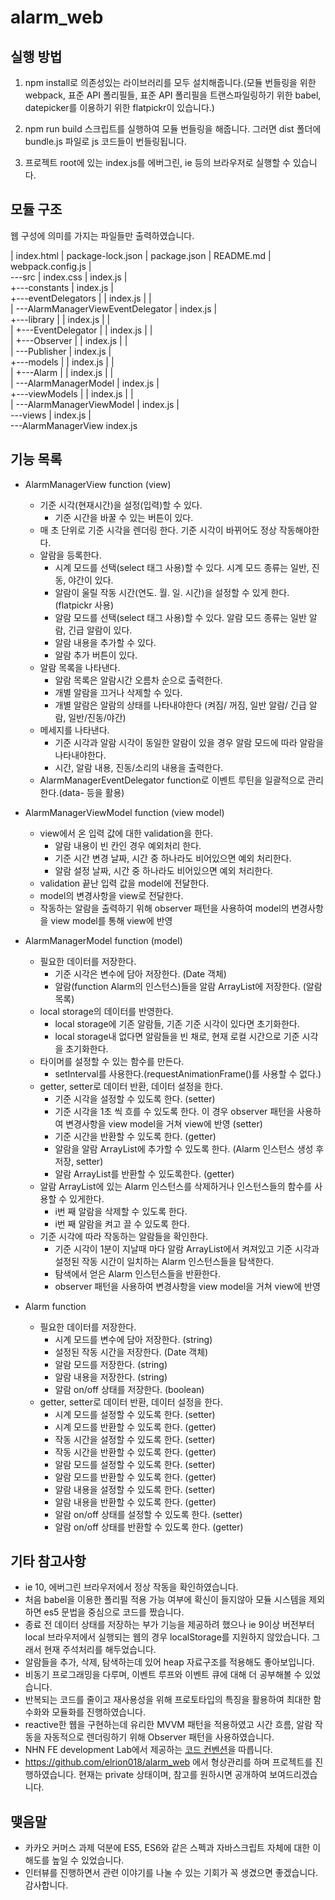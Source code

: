 # alarm_web

## 실행 방법
1. npm install로 의존성있는 라이브러리를 모두 설치해줍니다.(모듈 번들링을 위한 webpack, 표준 API 폴리필들, 표준 API 폴리필을 트랜스파일링하기 위한 babel, datepicker를 이용하기 위한 flatpickr이 있습니다.)

2. npm run build 스크립트를 실행하여 모듈 번들링을 해줍니다. 그러면 dist 폴더에 bundle.js 파일로 js 코드들이 번들링됩니다.

3. 프로젝트 root에 있는 index.js를 에버그린, ie 등의 브라우저로 실행할 수 있습니다.

## 모듈 구조

웹 구성에 의미를 가지는 파일들만 출력하였습니다.

|   index.html
|   package-lock.json
|   package.json
|   README.md
|   webpack.config.js
|   
\---src
    |   index.css
    |   index.js
    |   
    +---constants
    |       index.js
    |       
    +---eventDelegators
    |   |   index.js
    |   |   
    |   \---AlarmManagerViewEventDelegator
    |           index.js
    |           
    +---library
    |   |   index.js
    |   |   
    |   +---EventDelegator
    |   |       index.js
    |   |       
    |   +---Observer
    |   |       index.js
    |   |       
    |   \---Publisher
    |           index.js
    |           
    +---models
    |   |   index.js
    |   |   
    |   +---Alarm
    |   |       index.js
    |   |       
    |   \---AlarmManagerModel
    |           index.js
    |           
    +---viewModels
    |   |   index.js
    |   |   
    |   \---AlarmManagerViewModel
    |           index.js
    |           
    \---views
        |   index.js
        |   
        \---AlarmManagerView
                index.js
                

## 기능 목록

- AlarmManagerView function (view)
  - 기준 시각(현재시간)을 설정(입력)할 수 있다.
    - 기준 시간을 바꿀 수 있는 버튼이 있다.
  - 매 초 단위로 기준 시각을 렌더링 한다. 기준 시각이 바뀌어도 정상 작동해야한다.
  - 알람을 등록한다.
    - 시계 모드를 선택(select 태그 사용)할 수 있다. 시계 모드 종류는 일반, 진동, 야간이 있다.
    - 알람이 울릴 작동 시간(연도. 월. 일. 시간)을 설정할 수 있게 한다.(flatpickr 사용)
    - 알람 모드를 선택(select 태그 사용)할 수 있다. 알람 모드 종류는 일반 알람, 긴급 알람이 있다.
    - 알람 내용을 추가할 수 있다.
    - 알람 추가 버튼이 있다.
  - 알람 목록을 나타낸다.
    - 알람 목록은 알람시간 오름차 순으로 출력한다.
    - 개별 알람을 끄거나 삭제할 수 있다.
    - 개별 알람은 알람의 상태를 나타내야한다 (켜짐/ 꺼짐, 일반 알람/ 긴급 알람, 일반/진동/야간)
  - 메세지를 나타낸다.
    - 기준 시각과 알람 시각이 동일한 알람이 있을 경우 알람 모드에 따라 알람을 나타내야한다.
    - 시간, 알람 내용, 진동/소리의 내용을 출력한다.
  - AlarmManagerEventDelegator function로 이벤트 루틴을 일괄적으로 관리한다.(data- 등을 활용)
- AlarmManagerViewModel function (view model)
  - view에서 온 입력 값에 대한 validation을 한다.
    - 알람 내용이 빈 칸인 경우 예외처리 한다.
    - 기준 시간 변경 날짜, 시간 중 하나라도 비어있으면 예외 처리한다.
    - 알람 설정 날짜, 시간 중 하나라도 비어있으면 예외 처리한다.
  - validation 끝난 입력 값을 model에 전달한다.
  - model의 변경사항을 view로 전달한다.
  - 작동하는 알람을 출력하기 위해 observer 패턴을 사용하여 model의 변경사항을 view model를 통해 view에 반영

- AlarmManagerModel function (model)
  - 필요한 데이터를 저장한다.
    - 기준 시각은 변수에 담아 저장한다. (Date 객체)
    - 알람(function Alarm의 인스턴스)들을 알람 ArrayList에 저장한다. (알람 목록)
  - local storage의 데이터를 반영한다.
    - local storage에 기존 알람들, 기존 기준 시각이 있다면 초기화한다.
    - local storage내 없다면 알람들을 빈 채로, 현재 로컬 시간으로 기준 시각을 초기화한다.
  - 타이머를 설정할 수 있는 함수를 만든다.
    - setInterval를 사용한다.(requestAnimationFrame()를 사용할 수 없다.)
  - getter, setter로 데이터 반환, 데이터 설정을 한다.
    - 기준 시각을 설정할 수 있도록 한다. (setter)
    - 기준 시각을 1초 씩 흐를 수 있도록 한다. 이 경우 observer 패턴을 사용하여 변경사항을 view model을 거쳐 view에 반영 (setter)
    - 기준 시간을 반환할 수 있도록 한다. (getter)
    - 알람을 알람 ArrayList에 추가할 수 있도록 한다. (Alarm 인스턴스 생성 후 저장, setter)
    - 알람 ArrayList를 반환할 수 있도록한다. (getter)
  - 알람 ArrayList에 있는 Alarm 인스턴스를 삭제하거나 인스턴스들의 함수를 사용할 수 있게한다.
    - i번 째 알람을 삭제할 수 있도록 한다.
    - i번 째 알람을 켜고 끌 수 있도록 한다.
  - 기준 시각에 따라 작동하는 알람들을 확인한다.
    - 기준 시각이 1분이 지날때 마다 알람 ArrayList에서 켜져있고 기준 시각과 설정된 작동 시간이 일치하는 Alarm 인스턴스들을 탐색한다.
    - 탐색에서 얻은 Alarm 인스턴스들을 반환한다.
    - observer 패턴을 사용하여 변경사항을 view model을 거쳐 view에 반영
- Alarm function
  - 필요한 데이터를 저장한다.
    - 시계 모드를 변수에 담아 저장한다. (string)
    - 설정된 작동 시간을 저장한다. (Date 객체)
    - 알람 모드를 저장한다. (string)
    - 알람 내용을 저장한다. (string)
    - 알람 on/off 상태를 저장한다. (boolean)
  - getter, setter로 데이터 반환, 데이터 설정을 한다.
    - 시계 모드를 설정할 수 있도록 한다. (setter)
    - 시계 모드를 반환할 수 있도록 한다. (getter)
    - 작동 시간을 설정할 수 있도록 한다. (setter)
    - 작동 시간을 반환할 수 있도록 한다. (getter)
    - 알람 모드를 설정할 수 있도록 한다. (setter)
    - 알람 모드를 반환할 수 있도록 한다. (getter)
    - 알람 내용을 설정할 수 있도록 한다. (setter)
    - 알람 내용을 반환할 수 있도록 한다. (getter)
    - 알람 on/off 상태를 설정할 수 있도록 한다. (setter)
    - 알람 on/off 상태를 반환할 수 있도록 한다. (getter)

## 기타 참고사항


- ie 10, 에버그린 브라우저에서 정상 작동을 확인하였습니다.
- 처음 babel을 이용한 폴리필 적용 가능 여부에 확신이 들지않아 모듈 시스템을 제외하면 es5 문법을 중심으로 코드를 짰습니다.
- 종료 전 데이터 상태를 저장하는 부가 기능을 제공하려 했으나 ie 9이상 버전부터 local 브라우저에서 실행되는 웹의 경우 localStorage를 지원하지 않았습니다.
그래서 현재 주석처리를 해두었습니다.
- 알람들을 추가, 삭제, 탐색하는데 있어 heap 자료구조를 적용해도 좋아보입니다.
- 비동기 프로그래밍을 다루며, 이벤트 루프와 이벤트 큐에 대해 더 공부해볼 수 있었습니다.
- 반복되는 코드를 줄이고 재사용성을 위해 프로토타입의 특징을 활용하여 최대한 함수화와 모듈화를 진행하였습니다.
- reactive한 웹을 구현하는데 유리한 MVVM 패턴을 적용하였고 시간 흐름, 알람 작동을 자동적으로 렌더링하기 위해 Observer 패턴을 사용하였습니다.
- NHN FE development Lab에서 제공하는 [코드 컨벤션](https://ui.toast.com/fe-guide/ko_CODING-CONVENTION)을 따릅니다.
- https://github.com/elrion018/alarm_web 에서 형상관리를 하며 프로젝트를 진행하였습니다. 현재는 private 상태이며, 참고를 원하시면 공개하여 보여드리겠습니다.

## 맺음말

- 카카오 커머스 과제 덕분에 ES5, ES6와 같은 스펙과 자바스크립트 자체에 대한 이해도를 높일 수 있었습니다. 
- 인터뷰를 진행하면서 관련 이야기를 나눌 수 있는 기회가 꼭 생겼으면 좋겠습니다. 감사합니다.

